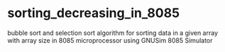 # sorting_decreasing_in_8085
bubble sort and selection sort algorithm for sorting data in a given array with array size in 8085 microprocessor using GNUSim 8085 Simulator
